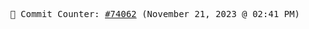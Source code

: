 <p align="center">
    <samp>
        📮 Commit Counter: <a href="https://github.com/Javascript-void0/Javascript-void0/commits/main">#74062</a> (November 21, 2023 @ 02:41 PM)
    </samp>
</p>